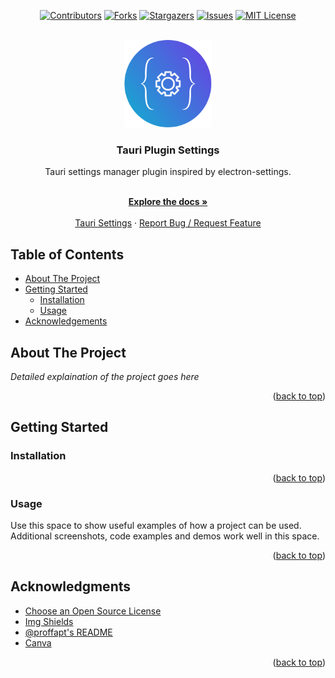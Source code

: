 <div id="top"></div>

<!-- PROJECT SHIELDS -->
<!-- https://www.markdownguide.org/basic-syntax/#reference-style-links-->
<div align="center">

[![Contributors][contributors-shield]][contributors-url]
[![Forks][forks-shield]][forks-url]
[![Stargazers][stars-shield]][stars-url]
[![Issues][issues-shield]][issues-url]
[![MIT License][license-shield]][license-url]

</div>

<!-- PROJECT LOGO -->
<br />
<!-- UPDATE -->
<div align="center">
  <a href="https://github.com/harshkhandeparkar/tauri-plugin-settings">
    <img width="140" alt="image" src="./img/tauri-settings-logo-circular.png">
  </a>

  <h3 align="center">Tauri Plugin Settings</h3>

  <p align="center">
  <!-- UPDATE -->
    <p>Tauri settings manager plugin inspired by electron-settings.</p>
    <br />
    <a href="https://github.com/harshkhandeparkar/tauri-plugin-settings"><strong>Explore the docs »</strong></a>
    <br />
    <br />
    <a href="https://github.com/harshkhandeparkar/tauri-settings">Tauri Settings</a>
    ·
    <a href="https://github.com/harshkhandeparkar/tauri-plugin-settings/issues">Report Bug / Request Feature</a>
  </p>
</div>


<!-- TABLE OF CONTENTS -->
## Table of Contents
- [About The Project](#about-the-project)
- [Getting Started](#getting-started)
  - [Installation](#installation)
  - [Usage](#usage)
- [Acknowledgements](#acknowledgments)

<!-- ABOUT THE PROJECT -->
## About The Project
_Detailed explaination of the project goes here_

<p align="right">(<a href="#top">back to top</a>)</p>

<!-- GETTING STARTED -->
## Getting Started

### Installation

<p align="right">(<a href="#top">back to top</a>)</p>

<!-- USAGE EXAMPLES -->
### Usage
Use this space to show useful examples of how a project can be used. Additional screenshots, code examples and demos work well in this space.

<p align="right">(<a href="#top">back to top</a>)</p>


<!-- ACKNOWLEDGMENTS -->
## Acknowledgments

* [Choose an Open Source License](https://choosealicense.com)
* [Img Shields](https://shields.io)
* [@proffapt's README](https://github.com/proffapt/myREADME/)
* [Canva](https://canva.com)

<p align="right">(<a href="#top">back to top</a>)</p>

<!-- MARKDOWN LINKS & IMAGES -->

[contributors-shield]: https://img.shields.io/github/contributors/harshkhandeparkar/tauri-plugin-settings.svg?style=for-the-badge
[contributors-url]: https://github.com/harshkhandeparkar/tauri-plugin-settings/graphs/contributors
[forks-shield]: https://img.shields.io/github/forks/harshkhandeparkar/tauri-plugin-settings.svg?style=for-the-badge
[forks-url]: https://github.com/harshkhandeparkar/tauri-plugin-settings/network/members
[stars-shield]: https://img.shields.io/github/stars/harshkhandeparkar/tauri-plugin-settings.svg?style=for-the-badge
[stars-url]: https://github.com/harshkhandeparkar/tauri-plugin-settings/stargazers
[issues-shield]: https://img.shields.io/github/issues/harshkhandeparkar/tauri-plugin-settings.svg?style=for-the-badge
[issues-url]: https://github.com/harshkhandeparkar/tauri-plugin-settings/issues
[license-shield]: https://img.shields.io/github/license/harshkhandeparkar/tauri-plugin-settings.svg?style=for-the-badge
[license-url]: https://github.com/harshkhandeparkar/tauri-plugin-settings/blob/master/LICENSE.txt